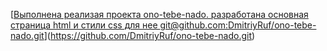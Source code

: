 [[Выполнена реализая проекта ono-tebe-nado. разработана основная страница html и стили css для нее
git@github.com:DmitriyRuf/ono-tebe-nado.git](https://github.com/DmitriyRuf/ono-tebe-nado.git)](https://github.com/DmitriyRuf/ono-tebe-nado.git)
